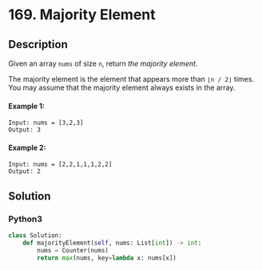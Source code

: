 # 169. Majority Element

## Description
Given an array `nums` of size `n`, return *the majority element*.

The majority element is the element that appears more than `⌊n / 2⌋` times. You may assume that the majority element always exists in the array.

#### Example 1:
```
Input: nums = [3,2,3]
Output: 3
```
#### Example 2:
```
Input: nums = [2,2,1,1,1,2,2]
Output: 2
```


## Solution

### Python3
```python
class Solution:
    def majorityElement(self, nums: List[int]) -> int:
        nums = Counter(nums)
        return max(nums, key=lambda x: nums[x])
```